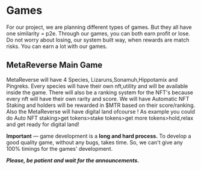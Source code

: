 # Games

For our project, we are planning different types of games. But they all have one similarity = p2e. <mark style="color:blue;"></mark> Through our games, you can both earn profit or lose. Do not worry about losing, our system built way, when rewards are match risks. You can earn a lot with our games.

## MetaReverse Main Game

MetaReverse will have 4 Species, Lizaruns,Sonamuh,Hippotamix and Pingreks. Every species will have their own nft,utility and will be available inside the game. There will also be a ranking system for the NFT's because every nft will have their own rarity and score. We will have Automatic NFT Staking and holders will be rewarded in $MTR based on their score/ranking. Also the MetaReverse will have digital land ofcourse ! As example you could do Auto NFT staking>get tokens>stake tokens>get more tokens>hold,relax and get ready for digital land!&#x20;

**Important** — game development is a **long and hard process.** To develop a good quality game, without any bugs, takes time. So, we can't give any 100% timings for the games' development.&#x20;

_**Please, be patient and wait for the announcements.**_
